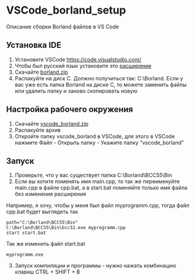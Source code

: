 # VSCode_borland_setup
Описание сборки Borland файлов в VS Code

## Установка IDE
1. Установите VSCode https://code.visualstudio.com/
2. Чтобы был русский язык установите это [расширение](https://marketplace.visualstudio.com/items?itemName=MS-CEINTL.vscode-language-pack-ru)
3. Скачайте [borland.zip](https://github.com/LencoDigitexer/VSCode_borland_setup/releases/download/borland/Borland.zip)
4. Распакуйте на диск C. Должно получиться так: C:\Borland\. Если у вас уже есть папка Borland на диске C, то можете заменить файлы или удалить папку и заново скопировать новую

## Настройка рабочего окружения
1. Скачайте [vscode_borland.zip](https://github.com/LencoDigitexer/VSCode_borland_setup/releases/download/borland/vscode_borland.zip)
2. Распакуйте архив
3. Откройте папку vscode_borland в VSCode, для этого в VSCode нажмите Файл - Открыть папку - Укажите папку "vscode_borland"

## Запуск
1. Проверьте, что у вас существует папка C:\Borland\BCC55\Bin
2. Если вы хотите поменять имя main.cpp, то так же переименуйте main.cpp в файле cpp.bat, а в start.bat поменяйте только имя файла без изменения расширения

Например, я хочу, чтобы у меня был файл myprogramm.cpp, тогда файл cpp.bat будет выглядеть так
```
path="C:\Borland\BCC55\Bin"
C:\Borland\BCC55\Bin\bcc32.exe myprogramm.cpp
start start.bat
```
Так же изменить файл start.bat
```
myprogramm.exe
```

3. Запуск компиляции и программы - нужно нажать комбинацию клавиш CTRL + SHIFT + B 
